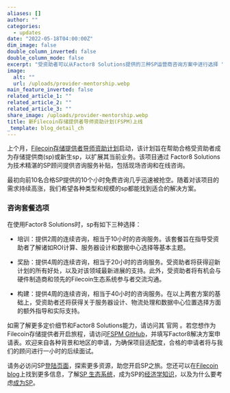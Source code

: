 ```yaml
---
aliases: []
author: ""
categories:
  - updates
date: "2022-05-18T04:00:00Z"
dim_image: false
double_column_inverted: false
double_column_mode: false
excerpt: "受资助者可以从Factor8 Solutions提供的三种SP运营商咨询方案中进行选择 "
image:
  alt: ""
  url: /uploads/provider-mentorship.webp
main_feature_inverted: false
related_article_1: ""
related_article_2: ""
related_article_3: ""
share_image: /uploads/provider-mentorship.webp
title: 新Filecoin存储提供者导师资助计划(FSPM)上线
_template: blog_detail_ch
---
```


上个月，[Filecoin存储提供者导师资助计划](https://filecoin.io/blog/posts/announcing-filecoin-storage-provider-mentorship-grants-fspm/)启动，该计划旨在帮助合格受资助者成为存储提供商(sp)或新生sp，以扩展其当前业务。该项目通过 Factor8 Solutions 为技术精湛的SP顾问提供咨询服务补贴，包括现场咨询和在线咨询。

最初向前10名合格SP提供的10个小时免费咨询几乎迅速被抢空。随着对该项目的需求持续高涨，我们希望各种类型和规模的sp都能找到适合的解决方案。

### 咨询套餐选项

在使用Factor8 Solutions时，sp有如下三种选择：

- 培训：提供2周的连续咨询，相当于10小时的咨询服务。该套餐旨在指导受资助者了解诸如ROI计算、服务器设计和数据中心选择等基本主题。

- 奖励：提供4周的连续咨询，相当于20小时的咨询服务。受资助者将获得迎新计划的所有好处，以及对该领域最新进展的支持。此外，受资助者将有机会与硬件制造商和领先的Filecoin生态系统参与者交流沟通。

- 构建：提供4周的连续咨询，相当于40小时的咨询服务。在以上两套方案的基础上，受资助者还将获得关于服务器设计、物流处理和数据中心位置选择方面的额外指导和实际支持。

如需了解更多定价细节和Factor8 Solutions能力，请访问其 官网 。若您想作为Filecoin存储提供者开启旅程，请访问[FSPM GitHub](https://github.com/filecoin-project/sp-mentorship-grants/blob/main/README.md)，并填写Factor8解决方案申请表。欢迎来自各种背景和地区的申请，为确保项目适配度，合格的申请者将与我们的顾问进行一小时的后续面试。

请务必访问SP[登陆页面](https://sp.filecoin.io/)，探索更多资源，助您开启SP之旅。您还可以在[Filecoin blog](https://filecoin.io/blog/)上找到更多信息，了解[SP 生态系统](https://filecoin.io/blog/posts/a-deep-dive-into-the-storage-provider-ecosystem/)，成为SP的[经济学知识](https://filecoin.io/blog/posts/the-economics-of-storage-providers/)，以及为什么要考虑[成为SP](https://filecoin.io/blog/posts/why-become-a-filecoin-storage-provider/)。
